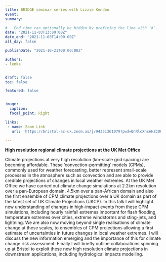 ```yaml
---
title: BRIDGE seminar series with Lizzie Kendon
event: 
summary: 

#   End time can optionally be hidden by prefixing the line with `#`.
date: "2021-11-03T13:00:00Z"
date_end: "2021-11-03T14:00:00Z"
all_day: false

publishDate: "2021-10-21T00:00:00Z"

authors:
- lenka


draft: false
toc: false

featured: false


image:
  caption: 
  focal_point: Right

links:
 - name: Zoom Link
   url: 'https://bristol-ac-uk.zoom.us/j/94351361079?pwd=QnRlcXhseHZCUGMwMEgvNkhINlhZQT09'
 
---
```


**High resolution regional climate projections at the UK Met Office**

Climate projections at very high resolution (km-scale grid spacing) are becoming affordable. These ‘convection-permitting’ models (CPMs), commonly used for weather forecasting, better represent small-scale processes in the atmosphere such as convection and are able to provide credible projections of changes in local weather extremes. At the UK Met Office we have carried out climate change simulations at 2.2km resolution over a pan-European domain, 4.5km over a pan-African domain and also the first ensemble of CPM climate projections over a UK domain as part of the latest set of UK Climate Projections (UKCP). In this talk I will highlight new understanding of changes in high-impact events from these CPM simulations, including hourly rainfall extremes important for flash flooding, temperature extremes over cities, extreme windstorms and sting-jets, and lightning. We are also now moving beyond single realisations of climate change at these scales, to ensembles of CPM projections allowing a first estimate of uncertainties in future changes in local weather extremes. I will discuss the new information emerging and the importance of this for climate change risk assessment. Finally I will briefly outline collaborations spinning up at Bristol to exploit these new high resolution climate projections in downstream applications, including hydrological impacts modelling.

